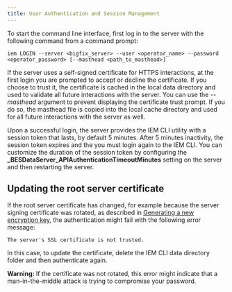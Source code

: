 ```yaml
---
title: User Authentication and Session Management
---
```

To start the command line interface, first log in to the server with the following command from a command prompt:

```
iem LOGIN --server <bigfix_server> --user <operator_name> --password <operator_password> [--masthead <path_to_masthead>]
```

If the server uses a self-signed certificate for HTTPS interactions, at the first login you are prompted to accept or decline the certificate. 
If you choose to trust it, the certificate is cached in the local data directory and used to validate all future interactions with the server.
You can use the *--masthead* argument to prevent displaying the certificate trust prompt. If you do so, the masthead file is copied into the 
local cache directory and used for all future interactions with the server as well.

Upon a successful login, the server provides the IEM CLI utility with a session token that lasts, by default 5 minutes. After 5 minutes inactivity, 
the session token expires and the you must login again to the IEM CLI. You can customize the duration of the session token by configuring the 
**_BESDataServer_APIAuthenticationTimeoutMinutes** setting on the server and then restarting the server.

## Updating the root server certificate
If the root server certificate has changed, for example because the server signing certificate was rotated, as described in 
[Generating a new encryption key](http://www.ibm.com/support/knowledgecenter/SSQL82_9.5.0/com.ibm.bigfix.doc/Platform/Config/c_generating_a_new_encryption_ke.html ), the authentication might fail with the following error message:

```
The server's SSL certificate is not trusted.
```

In this case, to update the certificate, delete the IEM CLI data directory folder and then authenticate again.

**Warning:** If the certificate was not rotated, this error might indicate that a man-in-the-middle attack is trying to compromise your password.